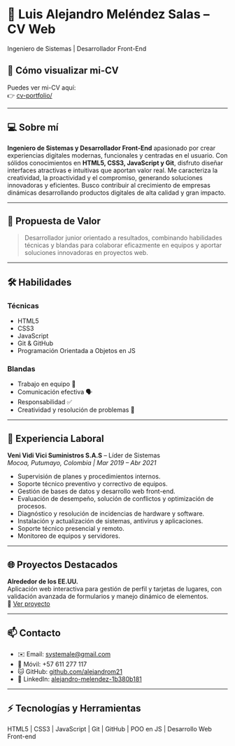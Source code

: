 # 👋 Luis Alejandro Meléndez Salas – CV Web

Ingeniero de Sistemas | Desarrollador Front-End

## 🏁 Cómo visualizar mi-CV

Puedes ver mi-CV aquí:  
👉 [cv-portfolio/](https://alejandrom21.github.io/cv-portfolio/)

---

## 💻 Sobre mí

**Ingeniero de Sistemas y Desarrollador Front-End** apasionado por crear experiencias digitales modernas, funcionales y centradas en el usuario. Con sólidos conocimientos en **HTML5, CSS3, JavaScript y Git**, disfruto diseñar interfaces atractivas e intuitivas que aportan valor real. Me caracteriza la creatividad, la proactividad y el compromiso, generando soluciones innovadoras y eficientes. Busco contribuir al crecimiento de empresas dinámicas desarrollando productos digitales de alta calidad y gran impacto.

---

## 🌟 Propuesta de Valor

> Desarrollador junior orientado a resultados, combinando habilidades técnicas y blandas para colaborar eficazmente en equipos y aportar soluciones innovadoras en proyectos web.

---

## 🛠 Habilidades

### Técnicas

- HTML5
- CSS3
- JavaScript
- Git & GitHub
- Programación Orientada a Objetos en JS

### Blandas

- Trabajo en equipo 💪
- Comunicación efectiva 🗣️
- Responsabilidad ✅
- Creatividad y resolución de problemas 🎨

---

## 💼 Experiencia Laboral

**Veni Vidi Vici Suministros S.A.S** – Líder de Sistemas  
_Mocoa, Putumayo, Colombia | Mar 2019 – Abr 2021_

- Supervisión de planes y procedimientos internos.
- Soporte técnico preventivo y correctivo de equipos.
- Gestión de bases de datos y desarrollo web front-end.
- Evaluación de desempeño, solución de conflictos y optimización de procesos.
- Diagnóstico y resolución de incidencias de hardware y software.
- Instalación y actualización de sistemas, antivirus y aplicaciones.
- Soporte técnico presencial y remoto.
- Monitoreo de equipos y servidores.

---

## 🌐 Proyectos Destacados

**Alrededor de los EE.UU.**  
Aplicación web interactiva para gestión de perfil y tarjetas de lugares, con validación avanzada de formularios y manejo dinámico de elementos.  
🔗 [Ver proyecto](https://alejandrom21.github.io/web_project_around/)

---

## 📫 Contacto

- ✉️ Email: [systemale@gmail.com](mailto:systemale@gmail.com)
- 📱 Móvil: +57 611 277 117
- 🐱 GitHub: [github.com/alejandrom21](https://github.com/alejandrom21)
- 🔗 LinkedIn: [alejandro-melendez-1b380b181](https://www.linkedin.com/in/alejandro-melendez-1b380b181/)

---

## ⚡ Tecnologías y Herramientas

HTML5 | CSS3 | JavaScript | Git | GitHub | POO en JS | Desarrollo Web Front-end

